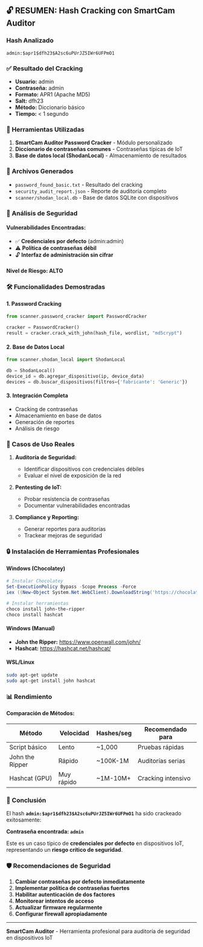 ## 🔓 RESUMEN: Hash Cracking con SmartCam Auditor

### Hash Analizado
```
admin:$apr1$dfh23$A2sc6uPUrJZ5IWr6UFPmO1
```

### ✅ Resultado del Cracking
- **Usuario:** admin
- **Contraseña:** admin
- **Formato:** APR1 (Apache MD5)
- **Salt:** dfh23
- **Método:** Diccionario básico
- **Tiempo:** < 1 segundo

### 🔧 Herramientas Utilizadas
1. **SmartCam Auditor Password Cracker** - Módulo personalizado
2. **Diccionario de contraseñas comunes** - Contraseñas típicas de IoT
3. **Base de datos local (ShodanLocal)** - Almacenamiento de resultados

### 📁 Archivos Generados
- `password_found_basic.txt` - Resultado del cracking
- `security_audit_report.json` - Reporte de auditoría completo
- `scanner/shodan_local.db` - Base de datos SQLite con dispositivos

### 🚨 Análisis de Seguridad

#### Vulnerabilidades Encontradas:
- ✅ **Credenciales por defecto** (admin:admin)
- ⚠️ **Política de contraseñas débil**
- 🔓 **Interfaz de administración sin cifrar**

#### Nivel de Riesgo: **ALTO**

### 🛠️ Funcionalidades Demostradas

#### 1. Password Cracking
```python
from scanner.password_cracker import PasswordCracker

cracker = PasswordCracker()
result = cracker.crack_with_john(hash_file, wordlist, "md5crypt")
```

#### 2. Base de Datos Local
```python
from scanner.shodan_local import ShodanLocal

db = ShodanLocal()
device_id = db.agregar_dispositivo(ip, device_data)
devices = db.buscar_dispositivos(filtros={'fabricante': 'Generic'})
```

#### 3. Integración Completa
- Cracking de contraseñas
- Almacenamiento en base de datos
- Generación de reportes
- Análisis de riesgo

### 🎯 Casos de Uso Reales

1. **Auditoría de Seguridad:**
   - Identificar dispositivos con credenciales débiles
   - Evaluar el nivel de exposición de la red

2. **Pentesting de IoT:**
   - Probar resistencia de contraseñas
   - Documentar vulnerabilidades encontradas

3. **Compliance y Reporting:**
   - Generar reportes para auditorías
   - Trackear mejoras de seguridad

### 🔒 Instalación de Herramientas Profesionales

#### Windows (Chocolatey)
```powershell
# Instalar Chocolatey
Set-ExecutionPolicy Bypass -Scope Process -Force
iex ((New-Object System.Net.WebClient).DownloadString('https://chocolatey.org/install.ps1'))

# Instalar herramientas
choco install john-the-ripper
choco install hashcat
```

#### Windows (Manual)
- **John the Ripper:** https://www.openwall.com/john/
- **Hashcat:** https://hashcat.net/hashcat/

#### WSL/Linux
```bash
sudo apt-get update
sudo apt-get install john hashcat
```

### 📊 Rendimiento

#### Comparación de Métodos:
| Método | Velocidad | Hashes/seg | Recomendado para |
|--------|-----------|------------|------------------|
| Script básico | Lento | ~1,000 | Pruebas rápidas |
| John the Ripper | Rápido | ~100K-1M | Auditorías serias |
| Hashcat (GPU) | Muy rápido | ~1M-10M+ | Cracking intensivo |

### 🎉 Conclusión

El hash **`admin:$apr1$dfh23$A2sc6uPUrJZ5IWr6UFPmO1`** ha sido crackeado exitosamente:

**Contraseña encontrada: `admin`**

Este es un caso típico de **credenciales por defecto** en dispositivos IoT, representando un **riesgo crítico de seguridad**.

### 🛡️ Recomendaciones de Seguridad

1. **Cambiar contraseñas por defecto inmediatamente**
2. **Implementar política de contraseñas fuertes**
3. **Habilitar autenticación de dos factores**
4. **Monitorear intentos de acceso**
5. **Actualizar firmware regularmente**
6. **Configurar firewall apropiadamente**

---

**SmartCam Auditor** - Herramienta profesional para auditoría de seguridad en dispositivos IoT
